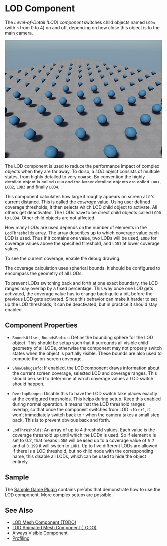 # LOD Component

The *Level-of-Detail (LOD) component* switches child objects named `LODn` (with `n` from 0 to 4) on and off, depending on how close this object is to the main camera.

![LOD](media/lod.jpg)

The LOD component is used to reduce the performance impact of complex objects when they are far away.
To do so, a *LOD object* consists of multiple states, from highly detailed to very coarse.
By convention the highly detailed object is called `LOD0` and the lesser detailed objects are called `LOD1`, `LOD2`, `LOD3` and finally `LOD4`.

This component calculates how large it roughly appears on screen at it's current distance. This is called the *coverage* value.
Using user defined coverage thresholds, it then selects which LOD child object to activate. All others get deactivated.
The LODs have to be direct child objects called `LOD0` to `LOD4`. Other child objects are not affected.

How many LODs are used depends on the number of elements in the `LodThresholds` array.
The array describes up to which coverage value each LOD is used.
Thus if it contains one value, two LODs will be used, `LOD0` for coverage values above the specified threshold, and `LOD1` at lower coverage values.

To see the current coverage, enable the debug drawing.

The coverage calculation uses spherical bounds. It should be configured to encompass the geometry of all LODs.

To prevent LODs switching back and forth at one exact boundary, the LOD ranges may overlap by a fixed percentage.
This way once one LOD gets activated, the coverage value has to change back quite a bit, before the previous LOD gets activated.
Since this behavior can make it harder to set up the LOD thresholds, it can be deactivated, but in practice it should stay enabled.

## Component Properties

* `BoundsOffset`, `BoundsRadius`: Define the bounding sphere for the LOD object. This should be setup such that it surrounds all visible child geometry of all LODs, otherwise the component may not properly switch states when the object is partially visible. These bounds are also used to compute the on-screen coverage.

* `ShowDebugInfo`: If enabled, the LOD component draws information about the current screen coverage, selected LOD and coverage ranges. This should be used to determine at which coverage values a LOD switch should happen.

* `OverlapRanges`: Disable this to have the LOD switch take places exactly at the configured thresholds. This helps during setup. Keep this enabled during normal operation. It means that the LOD threshold ranges overlap, so that once the component switches from LOD `n` to `n+1`, it won't immediately switch back to `n` when the camera takes a small step back. This is to prevent obvious back and forth.

* `LodThresholds`: An array of up to 4 threshold values. Each value is the coverage threshold up until which the LODn is used. So if element `0` is set to 0.2, that means `LOD0` will be used up to a coverage value of `0.2` and at `0.199` it will switch to `LOD1`. Up to five different LODs are allowed. If there is a LOD threshold, but no child node with the corresponding name, this disable all LODs, which can be used to hide the object entirely.

## Sample

The [Sample Game Plugin](../../samples/sample-game-plugin.md) contains prefabs that demonstrate how to use the LOD component. More complex setups are possible.

## See Also

* [LOD Mesh Component (TODO)](meshes/lod-mesh-component.md)
* [LOD Animated Mesh Component (TODO)](../animation/skeletal-animation/lod-animated-mesh-component.md)
* [Always Visible Component](always-visible-component.md)
* [Profiling](../performance/profiling.md)
